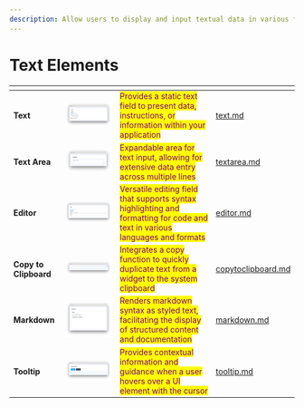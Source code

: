 ```yaml
---
description: Allow users to display and input textual data in various forms.
---
```


# Text Elements

<table data-view="cards"><thead><tr><th></th><th></th><th></th><th data-hidden data-card-target data-type="content-ref"></th></tr></thead><tbody><tr><td><strong>Text</strong></td><td><img src="../../../.gitbook/assets/widgets-Text.png" alt=""></td><td><mark style="color:purple;">Provides a static text field to present data, instructions, or information within your application</mark></td><td><a href="text.md">text.md</a></td></tr><tr><td><strong>Text Area</strong></td><td><img src="../../../.gitbook/assets/widget-text-area.png" alt=""></td><td><mark style="color:purple;">Expandable area for text input, allowing for extensive data entry across multiple lines</mark></td><td><a href="textarea.md">textarea.md</a></td></tr><tr><td><strong>Editor</strong></td><td><img src="../../../.gitbook/assets/image (6).png" alt=""></td><td><mark style="color:purple;">Versatile editing field that supports syntax highlighting and formatting for code and text in various languages and formats</mark></td><td><a href="editor.md">editor.md</a></td></tr><tr><td><strong>Copy to Clipboard</strong></td><td><img src="../../../.gitbook/assets/widgets-CopyToClipboard.png" alt=""></td><td><mark style="color:purple;">Integrates a copy function to quickly duplicate text from a widget to the system clipboard</mark></td><td><a href="copytoclipboard.md">copytoclipboard.md</a></td></tr><tr><td><strong>Markdown</strong></td><td><img src="../../../.gitbook/assets/widgets-Markdown.png" alt=""></td><td><mark style="color:purple;">Renders markdown syntax as styled text, facilitating the display of structured content and documentation</mark></td><td><a href="markdown.md">markdown.md</a></td></tr><tr><td><strong>Tooltip</strong></td><td><img src="../../../.gitbook/assets/tooltip.png" alt=""></td><td><mark style="color:purple;">Provides contextual information and guidance when a user hovers over a UI element with the cursor</mark></td><td><a href="tooltip.md">tooltip.md</a></td></tr></tbody></table>
